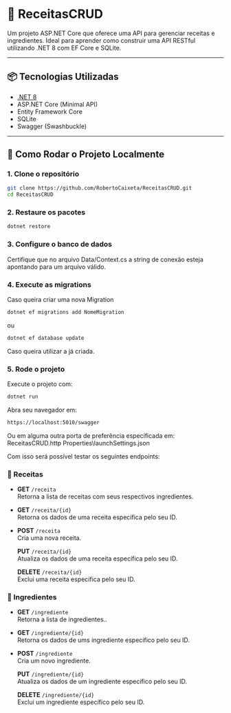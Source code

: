 # 🍲 ReceitasCRUD

Um projeto ASP.NET Core que oferece uma API para gerenciar receitas e ingredientes. Ideal para aprender como construir uma API RESTful utilizando .NET 8 com EF Core e SQLite.

---

## 📦 Tecnologias Utilizadas

- [.NET 8](https://dotnet.microsoft.com/)
- ASP.NET Core (Minimal API)
- Entity Framework Core
- SQLite
- Swagger (Swashbuckle)

---

## 🚀 Como Rodar o Projeto Localmente

### 1. Clone o repositório

```bash
git clone https://github.com/RobertoCaixeta/ReceitasCRUD.git
cd ReceitasCRUD
```
### 2. Restaure os pacotes
```bash
dotnet restore
```

### 3. Configure o banco de dados
Certifique que no arquivo Data/Context.cs a string de conexão esteja apontando para um arquivo válido.

### 4. Execute as migrations
Caso queira criar uma nova Migration
```bash
dotnet ef migrations add NomeMigration
```
ou 

```bash
dotnet ef database update
```
Caso queira utilizar a já criada.

### 5. Rode o projeto
Execute o projeto com:
```bash
dotnet run
```
Abra seu navegador em:
```bash
https://localhost:5010/swagger
```
Ou em alguma outra porta de preferência específicada em:
ReceitasCRUD.http
Properties\launchSettings.json

Com isso será possível testar os seguintes endpoints:

### 🧾 Receitas

- **GET** `/receita`  
  Retorna a lista de receitas com seus respectivos ingredientes.

- **GET** `/receita/{id}`  
  Retorna os dados de uma receita específica pelo seu ID.

- **POST** `/receita`  
  Cria uma nova receita.  

  **PUT** `/receita/{id}`  
  Atualiza os dados de uma receita específica pelo seu ID.

  **DELETE** `/receita/{id}`  
  Exclui uma receita específica pelo seu ID.

### 🧾 Ingredientes

- **GET** `/ingrediente`  
  Retorna a lista de ingredientes..

- **GET** `/ingrediente/{id}`  
  Retorna os dados de ums ingrediente específico pelo seu ID.

- **POST** `/ingrediente`  
  Cria um novo ingrediente.  

  **PUT** `/ingrediente/{id}`  
  Atualiza os dados de um ingrediente específico pelo seu ID.

  **DELETE** `/ingrediente/{id}`  
  Exclui um ingrediente específico pelo seu ID.
  

